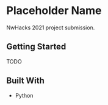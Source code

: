 # Placeholder Name
NwHacks 2021 project submission.

## Getting Started
TODO

## Built With
- Python
